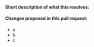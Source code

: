 #### Short description of what this resolves:


#### Changes proposed in this pull request:
* a
* b
* c
